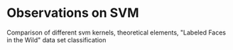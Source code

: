 # Observations on SVM
Comparison of different svm kernels, theoretical elements, "Labeled Faces in the Wild" data set classification
